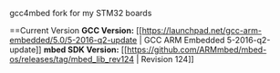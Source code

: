 gcc4mbed fork for my STM32 boards

==Current Version
**GCC Version:**  [[https://launchpad.net/gcc-arm-embedded/5.0/5-2016-q2-update | GCC ARM Embedded 5-2016-q2-update]]
**mbed SDK Version:** [[https://github.com/ARMmbed/mbed-os/releases/tag/mbed_lib_rev124 | Revision 124]]

